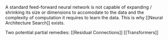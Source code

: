 A standard feed-forward neural network is not capable of expanding / shrinking its size or dimensions to accomodate to the data and the complexity of computation it requires to learn the data.
This is why [[Neural Architecture Search]] exists.

Two potential partial remedies:
[[Residual Connections]]
[[Transformers]]